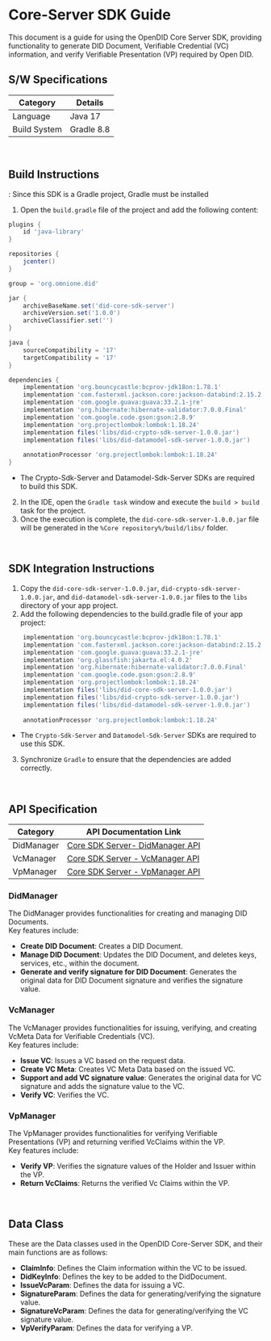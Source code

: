 # Core-Server SDK Guide
This document is a guide for using the OpenDID Core Server SDK, providing functionality to generate DID Document, Verifiable Credential (VC) information, and verify Verifiable Presentation (VP) required by Open DID.


## S/W Specifications
| Category | Details                |
|------|----------------------------|
| Language  | Java 17|
| Build System  | Gradle 8.8 |

<br>

## Build Instructions
: Since this SDK is a Gradle project, Gradle must be installed
1. Open the `build.gradle` file of the project and add the following content:
```groovy
plugins {
    id 'java-library'
}

repositories {
    jcenter()
}

group = 'org.omnione.did'

jar {
    archiveBaseName.set('did-core-sdk-server') 
    archiveVersion.set('1.0.0')
    archiveClassifier.set('') 
}

java {
    sourceCompatibility = '17'
    targetCompatibility = '17'
}

dependencies {
    implementation 'org.bouncycastle:bcprov-jdk18on:1.78.1'
    implementation 'com.fasterxml.jackson.core:jackson-databind:2.15.2'
    implementation 'com.google.guava:guava:33.2.1-jre'
    implementation 'org.hibernate:hibernate-validator:7.0.0.Final'
    implementation 'com.google.code.gson:gson:2.8.9'
    implementation 'org.projectlombok:lombok:1.18.24'
    implementation files('libs/did-crypto-sdk-server-1.0.0.jar')
    implementation files('libs/did-datamodel-sdk-server-1.0.0.jar')
	
    annotationProcessor 'org.projectlombok:lombok:1.18.24'
}
```
* The Crypto-Sdk-Server and Datamodel-Sdk-Server SDKs are required to build this SDK.
2. In the IDE, open the `Gradle task` window and execute the `build > build` task for the project.
3. Once the execution is complete, the `did-core-sdk-server-1.0.0.jar` file will be generated in the `%Core repository%/build/libs/` folder.

<br>

## SDK Integration Instructions
1. Copy the `did-core-sdk-server-1.0.0.jar`, `did-crypto-sdk-server-1.0.0.jar`, and `did-datamodel-sdk-server-1.0.0.jar` files to the `libs` directory of your app project.
2. Add the following dependencies to the build.gradle file of your app project:

```groovy
    implementation 'org.bouncycastle:bcprov-jdk18on:1.78.1'
    implementation 'com.fasterxml.jackson.core:jackson-databind:2.15.2'
    implementation 'com.google.guava:guava:33.2.1-jre'
    implementation 'org.glassfish:jakarta.el:4.0.2'
    implementation 'org.hibernate:hibernate-validator:7.0.0.Final'
    implementation 'com.google.code.gson:gson:2.8.9'
    implementation 'org.projectlombok:lombok:1.18.24'
    implementation files('libs/did-core-sdk-server-1.0.0.jar')
    implementation files('libs/did-crypto-sdk-server-1.0.0.jar')
    implementation files('libs/did-datamodel-sdk-server-1.0.0.jar')
	
    annotationProcessor 'org.projectlombok:lombok:1.18.24'
```
* The `Crypto-Sdk-Server` and `Datamodel-Sdk-Server` SDKs are required to use this SDK.
3. Synchronize `Gradle` to ensure that the dependencies are added correctly.

<br>

## API Specification
| Category | API Documentation Link |
|------|----------------------------|
| DidManager  | [Core SDK Server- DidManager API](../../docs/CORE_SDK_SERVER_API.md) |
| VcManager  | [Core SDK Server - VcManager API](../../docs/CORE_SDK_SERVER_API.md) |
| VpManager  | [Core SDK Server - VpManager API](../../docs/CORE_SDK_SERVER_API.md)  |

### DidManager
The DidManager provides functionalities for creating and managing DID Documents.<br>
Key features include:

* <b>Create DID Document</b>: Creates a DID Document.
* <b>Manage DID Document</b>: Updates the DID Document, and deletes keys, services, etc., within the document.
* <b>Generate and verify signature for DID Document</b>: Generates the original data for DID Document signature and verifies the signature value.
  
### VcManager
The VcManager provides functionalities for issuing, verifying, and creating VcMeta Data for Verifiable Credentials (VC).<br>
Key features include:

* <b>Issue VC</b>: Issues a VC based on the request data.
* <b>Create VC Meta</b>: Creates VC Meta Data based on the issued VC.
* <b>Support and add VC signature value</b>: Generates the original data for VC signature and adds the signature value to the VC.
* <b>Verify VC</b>: Verifies the VC.

### VpManager
The VpManager provides functionalities for verifying Verifiable Presentations (VP) and returning verified VcClaims within the VP.<br>
Key features include:

* <b>Verify VP</b>: Verifies the signature values of the Holder and Issuer within the VP.
* <b>Return VcClaims</b>: Returns the verified Vc Claims within the VP.

<br/>

## Data Class
These are the Data classes used in the OpenDID Core-Server SDK, and their main functions are as follows:
* <b>ClaimInfo</b>: Defines the Claim information within the VC to be issued.
* <b>DidKeyInfo</b>: Defines the key to be added to the DidDocument.
* <b>IssueVcParam</b>: Defines the data for issuing a VC.
* <b>SignatureParam</b>: Defines the data for generating/verifying the signature value.
* <b>SignatureVcParam</b>: Defines the data for generating/verifying the VC signature value.
* <b>VpVerifyParam</b>: Defines the data for verifying a VP.